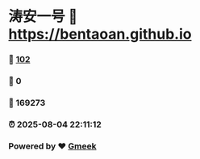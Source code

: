 # 涛安一号 :link: https://bentaoan.github.io 
### :page_facing_up: [102](https://bentaoan.github.io/tag.html) 
### :speech_balloon: 0 
### :hibiscus: 169273 
### :alarm_clock: 2025-08-04 22:11:12 
### Powered by :heart: [Gmeek](https://github.com/Meekdai/Gmeek)
